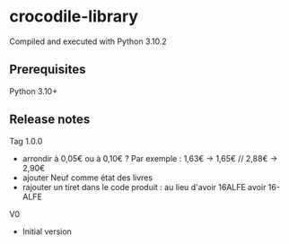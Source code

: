# crocodile-library

Compiled and executed with Python 3.10.2

## Prerequisites
Python 3.10+

## Release notes

Tag 1.0.0
- arrondir à 0,05€ ou à 0,10€ ? Par exemple : 1,63€ -> 1,65€ // 2,88€ -> 2,90€ 
- ajouter Neuf comme état des livres
- rajouter un tiret dans le code produit : au lieu d'avoir 16ALFE avoir 16-ALFE

V0 
 - Initial version